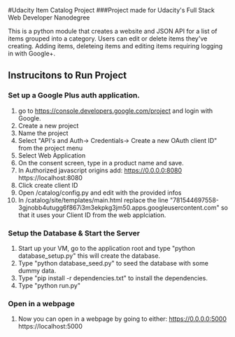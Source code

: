 #Udacity Item Catalog Project
###Project made for Udacity's Full Stack Web Developer Nanodegree

This is a python module that creates a website and JSON API for a list of items grouped into a category. Users can edit or delete items they've creating. Adding items, deleteing items and editing items requiring logging in with Google+.

## Instrucitons to Run Project

### Set up a Google Plus auth application.
1. go to https://console.developers.google.com/project and login with Google.
2. Create a new project
3. Name the project
4. Select "API's and Auth-> Credentials-> Create a new OAuth client ID" from the project menu
5. Select Web Application
6. On the consent screen, type in a product name and save.
7. In Authorized javascript origins add:
    https://0.0.0.0:8080
    https://localhost:8080
8. Click create client ID
9. Open /catalog/config.py and edit  with the provided infos
11. In /catalog/site/templates/main.html replace the line
"781544697558-3gjnobb4utugg6f867i3m3ekpkg3jm50.apps.googleusercontent.com" so that it uses your Client ID from the web applciation.

### Setup the Database & Start the Server
1. Start up your VM, go to the application root and type "python
database_setup.py" this will create the database.
2. Type "python database_seed.py" to seed the database with some dummy data.
3. Type "pip install -r dependencies.txt" to install the dependencies.
4. Type "python run.py"

### Open in a webpage
1. Now you can open in a webpage by going to either:
    https://0.0.0.0:5000
    https://localhost:5000

